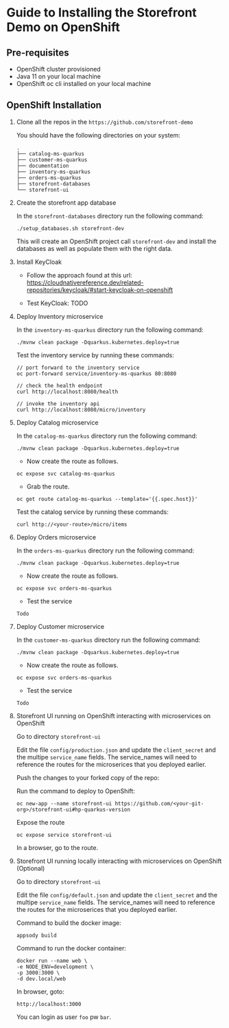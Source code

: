 # Guide to Installing the Storefront Demo on OpenShift

## Pre-requisites

- OpenShift cluster provisioned
- Java 11 on your local machine
- OpenShift oc cli installed on your local machine

## OpenShift Installation



1. Clone all the repos in the `https://github.com/storefront-demo`

    You should have the following directories on your system:

    ```
    .
    ├── catalog-ms-quarkus
    ├── customer-ms-quarkus
    ├── documentation
    ├── inventory-ms-quarkus
    ├── orders-ms-quarkus
    ├── storefront-databases
    └── storefront-ui
    ```
2. Create the storefront app database

    In the `storefront-databases` directory run the following command:

    `./setup_databases.sh storefront-dev`

    This will create an OpenShift project call `storefront-dev` and install the databases as well as populate them with the right data.

3. Install KeyCloak

    - Follow the approach found at this url:
    https://cloudnativereference.dev/related-repositories/keycloak/#start-keycloak-on-openshift

    - Test KeyCloak:  TODO

4. Deploy Inventory microservice

    In the `inventory-ms-quarkus` directory run the following command:

    `./mvnw clean package -Dquarkus.kubernetes.deploy=true`

    Test the inventory service by running these commands:
    ```
    // port forward to the inventory service
    oc port-forward service/inventory-ms-quarkus 80:8080

    // check the health endpoint
    curl http://localhost:8080/health

    // invoke the inventory api
    curl http://localhost:8080/micro/inventory
    ```
5. Deploy Catalog microservice

    In the `catalog-ms-quarkus` directory run the following command:

    `./mvnw clean package -Dquarkus.kubernetes.deploy=true`


    - Now create the route as follows.

    ```
    oc expose svc catalog-ms-quarkus
    ```

    - Grab the route.

    ```
    oc get route catalog-ms-quarkus --template='{{.spec.host}}'
    ```

    Test the catalog service by running these commands:
    ```
    curl http://<your-route>/micro/items
    ```

5. Deploy Orders microservice    

    In the `orders-ms-quarkus` directory run the following command:

    `./mvnw clean package -Dquarkus.kubernetes.deploy=true`

    - Now create the route as follows.

    ```
    oc expose svc orders-ms-quarkus
    ```

    - Test the service

    ```
    Todo
    ```

5. Deploy Customer microservice    

    In the `customer-ms-quarkus` directory run the following command:

    `./mvnw clean package -Dquarkus.kubernetes.deploy=true`

    - Now create the route as follows.

    ```
    oc expose svc orders-ms-quarkus
    ```

    - Test the service

    ```
    Todo
    ```
6. Storefront UI running on OpenShift interacting with microservices on OpenShift

    Go to directory `storefront-ui`

    Edit the file `config/production.json` and update the `client_secret` and the multipe `service_name` fields. The service_names will need to reference the routes for the microserices that you deployed earlier.

    Push the changes to your forked copy of the repo:

    Run the command to deploy to OpenShift:
    ```
    oc new-app --name storefront-ui https://github.com/<your-git-org>/storefront-ui#hp-quarkus-version
    ```

    Expose the route
    ```
    oc expose service storefront-ui
    ```

    In a browser, go to the route.

7. Storefront UI running locally interacting with microservices on OpenShift (Optional)

    Go to directory `storefront-ui`

    Edit the file `config/default.json` and update the `client_secret` and the multipe `service_name` fields. The service_names will need to reference the routes for the microserices that you deployed earlier.


    Command to build the docker image:
    ```
    appsody build
    ```

    Command to run the docker container:
    ```
    docker run --name web \
    -e NODE_ENV=development \
    -p 3000:3000 \
    -d dev.local/web
    ```

    In browser, goto: 
    ```
    http://localhost:3000
    ```

    You can login as user `foo` pw `bar`.